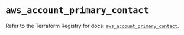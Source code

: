 # `aws_account_primary_contact`

Refer to the Terraform Registry for docs: [`aws_account_primary_contact`](https://registry.terraform.io/providers/hashicorp/aws/5.92.0/docs/resources/account_primary_contact).
